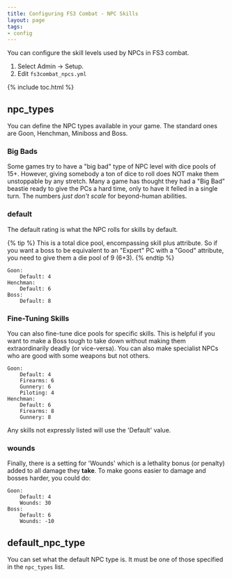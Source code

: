 ```yaml
---
title: Configuring FS3 Combat - NPC Skills
layout: page
tags:
- config
---
```


You can configure the skill levels used by NPCs in FS3 combat.

1. Select Admin -> Setup.
2. Edit `fs3combat_npcs.yml`

{% include toc.html %}

## npc_types

You can define the NPC types available in your game.  The standard ones are Goon, Henchman, Miniboss and Boss.

### Big Bads

Some games try to have a "big bad" type of NPC level with dice pools of 15+.  However, giving somebody a ton of dice to roll does NOT make them unstoppable by any stretch.  Many a game has thought they had a "Big Bad" beastie ready to give the PCs a hard time, only to have it felled in a single turn.  The numbers *just don't scale* for beyond-human abilities.

### default

The default rating is what the NPC rolls for skills by default.

{% tip %} 
This is a total dice pool, encompassing skill plus attribute.  So if you want a boss to be equivalent to an "Expert" PC with a "Good" attribute, you need to give them a die pool of 9 (6+3).
{% endtip %}

    Goon:
        Default: 4
    Henchman:
        Default: 6
    Boss:
        Default: 8

### Fine-Tuning Skills

You can also fine-tune dice pools for specific skills.  This is helpful if you want to make a Boss tough to take down without making them extraordinarily deadly (or vice-versa).  You can also make specialist NPCs who are good with some weapons but not others.

    Goon:
        Default: 4
        Firearms: 6
        Gunnery: 6
        Piloting: 4
    Henchman:
        Default: 6
        Firearms: 8
        Gunnery: 8

Any skills not expressly listed will use the 'Default' value.

### wounds

Finally, there is a setting for 'Wounds' which is a lethality bonus (or penalty) added to all damage they **take**. To make goons easier to damage and bosses harder, you could do:

    Goon:
        Default: 4
        Wounds: 30
    Boss:
        Default: 6
        Wounds: -10

## default_npc_type

You can set what the default NPC type is.  It must be one of those specified in the `npc_types` list.